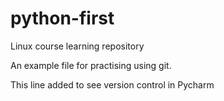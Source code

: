 # python-first
Linux course learning repository

An example file for practising using git.

This line added to see version control in Pycharm
